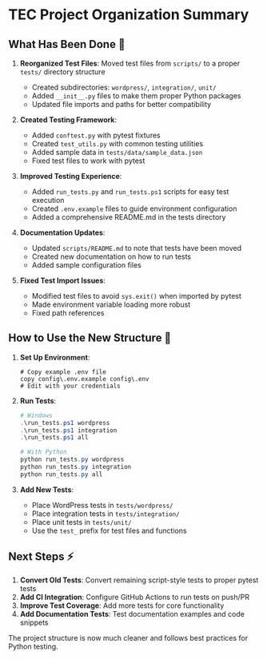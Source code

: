 # TEC Project Organization Summary

## What Has Been Done 🧰

1. **Reorganized Test Files**: Moved test files from `scripts/` to a proper `tests/` directory structure
   - Created subdirectories: `wordpress/`, `integration/`, `unit/`
   - Added `__init__.py` files to make them proper Python packages
   - Updated file imports and paths for better compatibility

2. **Created Testing Framework**:
   - Added `conftest.py` with pytest fixtures
   - Created `test_utils.py` with common testing utilities
   - Added sample data in `tests/data/sample_data.json`
   - Fixed test files to work with pytest

3. **Improved Testing Experience**:
   - Added `run_tests.py` and `run_tests.ps1` scripts for easy test execution
   - Created `.env.example` files to guide environment configuration
   - Added a comprehensive README.md in the tests directory

4. **Documentation Updates**:
   - Updated `scripts/README.md` to note that tests have been moved
   - Created new documentation on how to run tests
   - Added sample configuration files

5. **Fixed Test Import Issues**:
   - Modified test files to avoid `sys.exit()` when imported by pytest
   - Made environment variable loading more robust
   - Fixed path references

## How to Use the New Structure 🚀

1. **Set Up Environment**:
   ```
   # Copy example .env file
   copy config\.env.example config\.env
   # Edit with your credentials
   ```

2. **Run Tests**:
   ```powershell
   # Windows
   .\run_tests.ps1 wordpress
   .\run_tests.ps1 integration
   .\run_tests.ps1 all
   
   # With Python
   python run_tests.py wordpress
   python run_tests.py integration
   python run_tests.py all
   ```

3. **Add New Tests**:
   - Place WordPress tests in `tests/wordpress/`
   - Place integration tests in `tests/integration/`
   - Place unit tests in `tests/unit/`
   - Use the `test_` prefix for test files and functions

## Next Steps ⚡

1. **Convert Old Tests**: Convert remaining script-style tests to proper pytest tests
2. **Add CI Integration**: Configure GitHub Actions to run tests on push/PR
3. **Improve Test Coverage**: Add more tests for core functionality
4. **Add Documentation Tests**: Test documentation examples and code snippets

The project structure is now much cleaner and follows best practices for Python testing.
